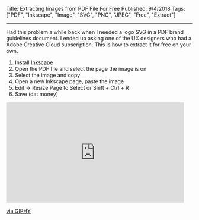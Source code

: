 Title: Extracting Images from PDF File For Free
Published: 9/4/2018
Tags: ["PDF", "Inkscape", "Image", "SVG", "PNG", "JPEG", "Free", "Extract"]

---

Had this problem a while back when I needed a logo SVG in a PDF brand guidelines document. I ended up asking one of the UX designers who had a Adobe Creative Cloud subscription. This is how to extract it for free on your own.

1. Install [Inkscape](https://inkscape.org)
2. Open the PDF file and select the page the image is on
3. Select the image and copy
4. Open a new Inkscape page, paste the image
5. Edit -> Resize Page to Select or Shift + Ctrl + R
6. Save (dat money)

<iframe src="https://giphy.com/embed/l46CijCOWkVwVNqq4" width="480" height="270" frameBorder="0" class="giphy-embed" allowFullScreen></iframe><p><a href="https://giphy.com/gifs/lildicky-lil-dicky-save-dat-money-that-l46CijCOWkVwVNqq4">via GIPHY</a></p>
